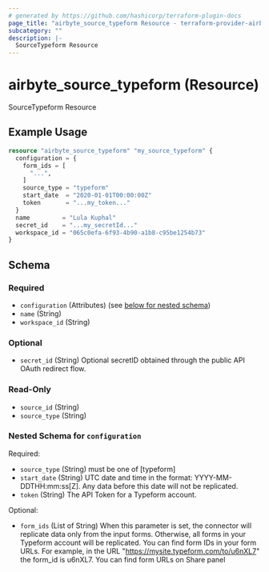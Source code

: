 ```yaml
---
# generated by https://github.com/hashicorp/terraform-plugin-docs
page_title: "airbyte_source_typeform Resource - terraform-provider-airbyte"
subcategory: ""
description: |-
  SourceTypeform Resource
---
```


# airbyte_source_typeform (Resource)

SourceTypeform Resource

## Example Usage

```terraform
resource "airbyte_source_typeform" "my_source_typeform" {
  configuration = {
    form_ids = [
      "...",
    ]
    source_type = "typeform"
    start_date  = "2020-01-01T00:00:00Z"
    token       = "...my_token..."
  }
  name         = "Lula Kuphal"
  secret_id    = "...my_secretId..."
  workspace_id = "065c0efa-6f93-4b90-a1b8-c95be1254b73"
}
```

<!-- schema generated by tfplugindocs -->
## Schema

### Required

- `configuration` (Attributes) (see [below for nested schema](#nestedatt--configuration))
- `name` (String)
- `workspace_id` (String)

### Optional

- `secret_id` (String) Optional secretID obtained through the public API OAuth redirect flow.

### Read-Only

- `source_id` (String)
- `source_type` (String)

<a id="nestedatt--configuration"></a>
### Nested Schema for `configuration`

Required:

- `source_type` (String) must be one of [typeform]
- `start_date` (String) UTC date and time in the format: YYYY-MM-DDTHH:mm:ss[Z]. Any data before this date will not be replicated.
- `token` (String) The API Token for a Typeform account.

Optional:

- `form_ids` (List of String) When this parameter is set, the connector will replicate data only from the input forms. Otherwise, all forms in your Typeform account will be replicated. You can find form IDs in your form URLs. For example, in the URL "https://mysite.typeform.com/to/u6nXL7" the form_id is u6nXL7. You can find form URLs on Share panel


